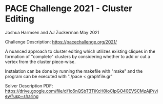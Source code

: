 # PACE Challenge 2021 - Cluster Editing
Joshua Harmsen and AJ Zuckerman
May 2021

Challenge Description: https://pacechallenge.org/2021/

A nuanced approach to cluster editing which utilizes existing cliques in the
formation of "complete" clusters by considering whether to add or cut
a vertex from the cluster piece-wise.

Instalation can be done by running the makefile with "make" and the program can 
be executed with "./pace < graphfile.gr"


Solver Description PDF: https://drive.google.com/file/d/1o6nQSbT3TiKcH0IoClpGO40EVSCMzAjP/view?usp=sharing
